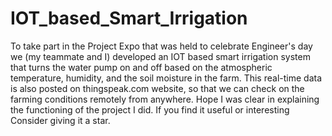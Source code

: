 # IOT_based_Smart_Irrigation
To take part in the Project Expo that was held to celebrate Engineer's day we (my teammate and I) developed an IOT based smart irrigation system that turns the water pump on and off based on the atmospheric temperature, humidity, and the soil moisture in the farm. This real-time data is also posted on thingspeak.com website, so that we can check on the farming conditions remotely from anywhere. Hope I was clear in explaining the functioning of the project I did. If you find it useful or interesting Consider giving it a star.
